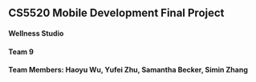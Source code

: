 ## CS5520 Mobile Development Final Project
#### Wellness Studio
#### Team 9
#### Team Members: Haoyu Wu, Yufei Zhu, Samantha Becker, Simin Zhang


